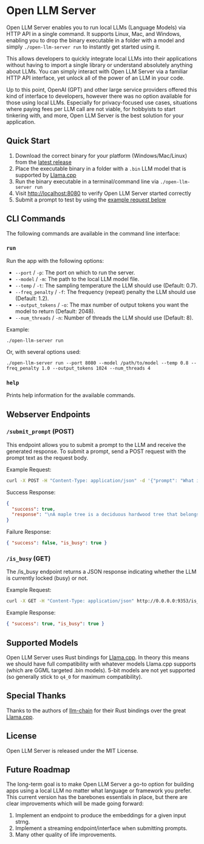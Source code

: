 # Open LLM Server

Open LLM Server enables you to run local LLMs (Language Models) via HTTP API in a single command. It supports Linux, Mac, and Windows, enabling you to drop the binary executable in a folder with a model and simply `./open-llm-server run` to instantly get started using it.

This allows developers to quickly integrate local LLMs into their applications without having to import a single library or understand absolutely anything about LLMs. You can simply interact with Open LLM Server via a familiar HTTP API interface, yet unlock all of the power of an LLM in your code.

Up to this point, OpenAI (GPT) and other large service providers offered this kind of interface to developers, however there was no option available for those using local LLMs. Especially for privacy-focused use cases, situations where paying fees per LLM call are not viable, for hobbyists to start tinkering with, and more, Open LLM Server is the best solution for your application.

## Quick Start

1. Download the correct binary for your platform (Windows/Mac/Linux) from the [latest release]()
2. Place the executable binary in a folder with a `.bin` LLM model that is supported by [Llama.cpp](https://github.com/ggerganov/llama.cpp)
3. Run the binary executable in a terminal/command line via `./open-llm-server run`
4. Visit [http://localhost:8080](http://localhost:9123) to verify Open LLM Server started correctly
5. Submit a prompt to test by using the [example request below](#webserver-endpoints)

## CLI Commands

The following commands are available in the command line interface:

### `run`

Run the app with the following options:

- `--port` / `-p`: The port on which to run the server.
- `--model` / `-m`: The path to the local LLM model file.
- `--temp` / `-t`: The sampling temperature the LLM should use (Default: 0.7).
- `--freq_penalty` / `-f`: The frequency (repeat) penalty the LLM should use (Default: 1.2).
- `--output_tokens` / `-o`: The max number of output tokens you want the model to return (Default: 2048).
- `--num_threads` / `-n`: Number of threads the LLM should use (Default: 8).

Example:

```
./open-llm-server run
```

Or, with several options used:

```
./open-llm-server run --port 8080 --model /path/to/model --temp 0.8 --freq_penalty 1.0 --output_tokens 1024 --num_threads 4
```

### `help`

Prints help information for the available commands.

## Webserver Endpoints

### `/submit_prompt` (POST)

This endpoint allows you to submit a prompt to the LLM and receive the generated response. To submit a prompt, send a POST request with the prompt text as the request body.

Example Request:

```bash
curl -X POST -H "Content-Type: application/json" -d '{"prompt": "What is a maple tree?"}' http://0.0.0.0:8080/submit_prompt
```

Success Response:

```json
{
  "success": true,
  "response": "\nA maple tree is a deciduous hardwood tree that belongs to the genus Acer and the family Sapindales. It is native to eastern North America, but it has been widely planted and naturalized in many other parts of the world. Maple trees are known for their beautiful foliage, which comes in a variety of colors including green, yellow, red, and orange. They also produce sweet, delicious sap that can be tapped for syrup or used as a vegetable."
}
```

Failure Response:

```json
{ "success": false, "is_busy": true }
```

### `/is_busy` (GET)

The /is_busy endpoint returns a JSON response indicating whether the LLM is currently locked (busy) or not.

Example Request:

```bash
curl -X GET -H "Content-Type: application/json" http://0.0.0.0:9353/is_busy
```

Example Response:

```json
{ "success": true, "is_busy": true }
```

## Supported Models

Open LLM Server uses Rust bindings for [Llama.cpp](https://github.com/ggerganov/llama.cpp#description). In theory this means we should have full compatibility with whatever models Llama.cpp supports (which are GGML targeted .bin models). 5-bit models are not yet supported (so generally stick to `q4_0` for maximum compatibility).

## Special Thanks

Thanks to the authors of [llm-chain](https://github.com/sobelio/llm-chain) for their Rust bindings over the great [Llama.cpp](https://github.com/ggerganov/llama.cpp).

## License

Open LLM Server is released under the MIT License.

## Future Roadmap

The long-term goal is to make Open LLM Server a go-to option for building apps using a local LLM no matter what language or framework you prefer. This current version has the barebones essentials in place, but there are clear improvements which will be made going forward:

1. Implement an endpoint to produce the embeddings for a given input strng.
2. Implement a streaming endpoint/interface when submitting prompts.
3. Many other quality of life improvements.
